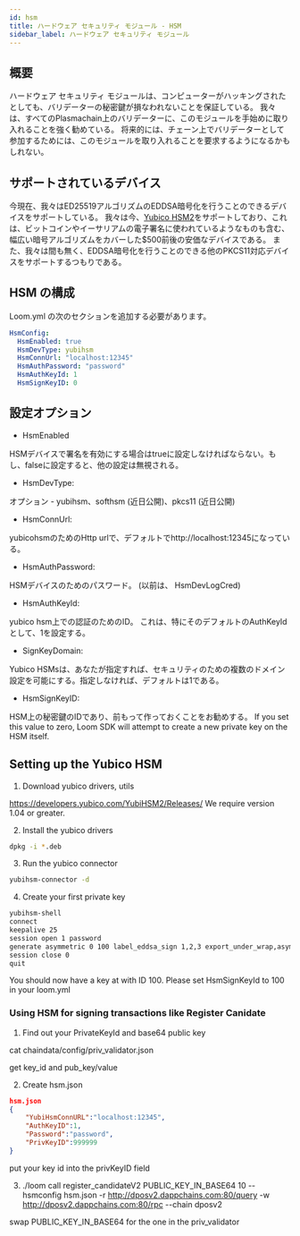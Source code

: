 ```yaml
---
id: hsm
title: ハードウェア セキュリティ モジュール - HSM
sidebar_label: ハードウェア セキュリティ モジュール
---
```

## 概要

ハードウェア セキュリティ モジュールは、コンピューターがハッキングされたとしても、バリデーターの秘密鍵が損なわれないことを保証している。 我々は、すべてのPlasmachain上のバリデーターに、このモジュールを手始めに取り入れることを強く勧めている。 将来的には、チェーン上でバリデーターとして参加するためには、このモジュールを取り入れることを要求するようになるかもしれない。

## サポートされているデバイス

今現在、我々はED25519アルゴリズムのEDDSA暗号化を行うことのできるデバイスをサポートしている。 我々は今、[Yubico HSM2](https://www.yubico.com/products/yubihsm/)をサポートしており、これは、ビットコインやイーサリアムの電子署名に使われているようなものも含む、幅広い暗号アルゴリズムをカバーした$500前後の安価なデバイスである。 また、我々は間も無く、EDDSA暗号化を行うことのできる他のPKCS11対応デバイスをサポートするつもりである。

## HSM の構成

Loom.yml の次のセクションを追加する必要があります。

```yaml
HsmConfig:
  HsmEnabled: true
  HsmDevType: yubihsm
  HsmConnUrl: "localhost:12345"
  HsmAuthPassword: "password"
  HsmAuthKeyId: 1
  HsmSignKeyID: 0
```

## 設定オプション

* HsmEnabled

HSMデバイスで署名を有効にする場合はtrueに設定しなければならない。もし、falseに設定すると、他の設定は無視される。

* HsmDevType: 

オプション - yubihsm、softhsm (近日公開)、pkcs11 (近日公開)

* HsmConnUrl:

yubicohsmのためのHttp urlで、デフォルトでhttp://localhost:12345になっている。

* HsmAuthPassword: 

HSMデバイスのためのパスワード。 (以前は、 HsmDevLogCred)

* HsmAuthKeyId:

yubico hsm上での認証のためのID。 これは、特にそのデフォルトのAuthKeyIdとして、1を設定する。

* SignKeyDomain:

Yubico HSMsは、あなたが指定すれば、セキュリティのための複数のドメイン設定を可能にする。指定しなければ、デフォルトは1である。

* HsmSignKeyID:

HSM上の秘密鍵のIDであり、前もって作っておくことをお勧めする。 If you set this value to zero, Loom SDK will attempt to create a new private key on the HSM itself.

## Setting up the Yubico HSM

1. Download yubico drivers, utils

<https://developers.yubico.com/YubiHSM2/Releases/> We require version 1.04 or greater.

2. Install the yubico drivers 

```bash
dpkg -i *.deb 
```

3. Run the yubico connector

```bash
yubihsm-connector -d 
```

4. Create your first private key

```bash
yubihsm-shell
connect
keepalive 25
session open 1 password
generate asymmetric 0 100 label_eddsa_sign 1,2,3 export_under_wrap,asymmetric_sign_eddsa ed25519
session close 0
quit
```

You should now have a key at with ID 100. Please set HsmSignKeyId to 100 in your loom.yml

### Using HSM for signing transactions like Register Canidate

1. Find out your PrivateKeyId and base64 public key

cat chaindata/config/priv_validator.json

get key_id and pub_key/value

2. Create hsm.json

```json
hsm.json
{
    "YubiHsmConnURL":"localhost:12345",
    "AuthKeyID":1,
    "Password":"password",
    "PrivKeyID":999999 
}
```

put your key id into the privKeyID field

3. ./loom call register_candidateV2 PUBLIC_KEY_IN_BASE64 10 --hsmconfig hsm.json -r http://dposv2.dappchains.com:80/query -w http://dposv2.dappchains.com:80/rpc --chain dposv2

swap PUBLIC_KEY_IN_BASE64 for the one in the priv_validator
